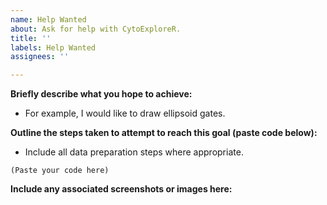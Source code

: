 ```yaml
---
name: Help Wanted
about: Ask for help with CytoExploreR.
title: ''
labels: Help Wanted
assignees: ''

---
```


**Briefly describe what you hope to achieve:**
- For example, I would like to draw ellipsoid gates.

**Outline the steps taken to attempt to reach this goal (paste code below):**
- Include all data preparation steps where appropriate.
```{r}
(Paste your code here)
```

**Include any associated screenshots or images here:**
